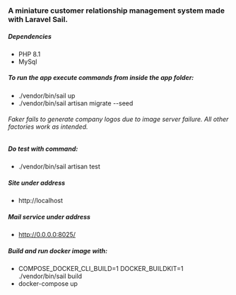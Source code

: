 ### A miniature customer relationship management system made with Laravel Sail.

##### Dependencies
* PHP 8.1
* MySql

##### To run the app execute commands from inside the app folder:
* ./vendor/bin/sail up
* ./vendor/bin/sail artisan migrate --seed
###### Faker fails to generate company logos due to image server failure. All other factories work as intended.

##### Do test with command:
* ./vendor/bin/sail artisan test

##### Site under address
* http://localhost

##### Mail service under address
* http://0.0.0.0:8025/

##### Build and run docker image with:
* COMPOSE_DOCKER_CLI_BUILD=1 DOCKER_BUILDKIT=1 ./vendor/bin/sail build
* docker-compose up
